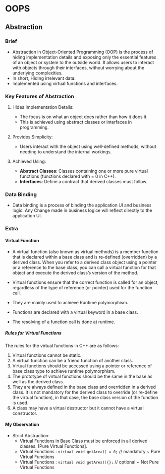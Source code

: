 # OOPS

## Abstraction

### Brief

- Abstraction in Object-Oriented Programming (OOP) is the process of hiding implementation details and exposing only the essential features of an object or system to the outside world. It allows users to interact with objects through their interfaces, without worrying about the underlying complexities.
- In short, Hiding irrelevant data.
- Implemented using virtual functions and interfaces.

### Key Features of Abstraction

1. Hides Implementation Details:

    - The focus is on what an object does rather than how it does it.
    - This is achieved using abstract classes or interfaces in programming.

2. Provides Simplicity:

    - Users interact with the object using well-defined methods, without needing to understand the internal workings.

3. Achieved Using:

    - **Abstract Classes**: Classes containing one or more pure virtual functions (functions declared with = 0 in C++).
    - **Interfaces**: Define a contract that derived classes must follow.

### Data Binding

- Data binding is a process of binding the application UI and business logic. Any Change made in business logice will reflect directly to the application UI.

### Extra

#### Virtual Function

- A virtual function (also known as virtual methods) is a member function that is declared within a base class and is re-defined (overridden) by a derived class. When you refer to a derived class object using a pointer or a reference to the base class, you can call a virtual function for that object and execute the derived class’s version of the method.

- Virtual functions ensure that the correct function is called for an object, regardless of the type of reference (or pointer) used for the function call.
- They are mainly used to achieve Runtime polymorphism.
- Functions are declared with a virtual keyword in a base class.
- The resolving of a function call is done at runtime.

##### Rules for Virtual Functions

The rules for the virtual functions in C++ are as follows:

1. Virtual functions cannot be static.
2. A virtual function can be a friend function of another class.
3. Virtual functions should be accessed using a pointer or reference of base class type to achieve runtime polymorphism.
4. The prototype of virtual functions should be the same in the base as well as the derived class.
5. They are always defined in the base class and overridden in a derived class. It is not mandatory for the derived class to override (or re-define the virtual function), in that case, the base class version of the function is used.
6. A class may have a virtual destructor but it cannot have a virtual constructor.

#### My Observation

- Strict Abstraction:
  - Virtual Functions in Base Class must be enforced in all derived classes. [Pure Virtual Functions].
  - Virtual Functions : ```virtual void getArea() = 0;``` // mandatory ~ Pure Virtual Functions
  - Virtual Functions : ```virtual void getArea(){};``` // optional ~ Not Pure Virtual Functions
